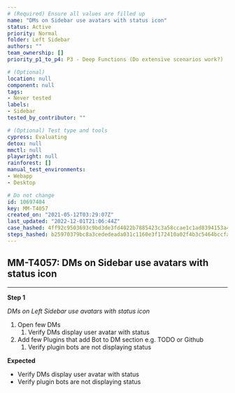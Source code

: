 ```yaml
---
# (Required) Ensure all values are filled up
name: "DMs on Sidebar use avatars with status icon"
status: Active
priority: Normal
folder: Left Sidebar
authors: ""
team_ownership: []
priority_p1_to_p4: P3 - Deep Functions (Do extensive scenarios work?)

# (Optional)
location: null
component: null
tags:
- Never tested
labels:
- Sidebar
tested_by_contributor: ""

# (Optional) Test type and tools
cypress: Evaluating
detox: null
mmctl: null
playwright: null
rainforest: []
manual_test_environments:
- Webapp
- Desktop

# Do not change
id: 10697404
key: MM-T4057
created_on: "2021-05-12T03:29:07Z"
last_updated: "2022-12-01T21:06:44Z"
case_hashed: 4ff92c9503693c9bd3de3fd4022b7885423c3a58ccae1c1ad8394153a4fd2f9c18b437299876d740554bfefb7f920b93
steps_hashed: b25970379bc8a3cededeada031c1160e3f172410a02f4b3c5464bccfa56e8775b0c5ff600b4f35f28decd9ca1d7d0b18
---
```


<!-- (Auto-generated) Based on frontmatter's "key" and "name" -->

## MM-T4057: DMs on Sidebar use avatars with status icon

---

**Step 1**

_DMs on Left Sidebar use avatars with status icon_

1. Open few DMs
   1. Verify DMs display user avatar with status
2. Add few Plugins that add Bot to DM section e.g. TODO or Github
   1. Verify plugin bots are not displaying status

**Expected**

- Verify DMs display user avatar with status
- Verify plugin bots are not displaying status
